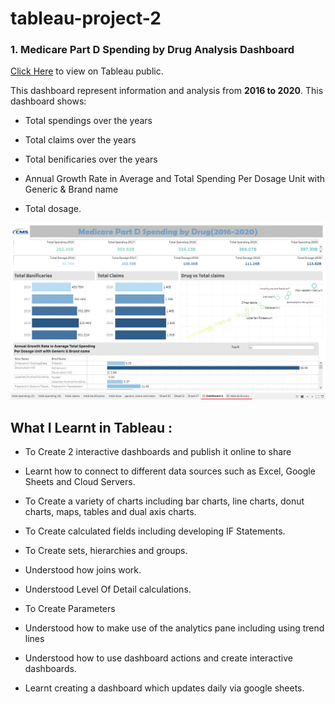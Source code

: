 # tableau-project-2

### 1. Medicare Part D Spending by Drug Analysis Dashboard

<a href="https://public.tableau.com/app/profile/muksana.khatun4536/viz/MedicarePartDSpendingbyDrug2016-2020/Dashboard4">Click Here</a> to view on Tableau public.

This dashboard represent information and analysis from **2016 to 2020**. This dashboard shows:

- Total spendings over the years

- Total claims over the years

- Total benificaries over the years

- Annual Growth Rate in Average and Total Spending Per Dosage Unit with Generic & Brand name

- Total dosage. 

<img src="https://github.com/muksanakhatun/tableau-project-2/blob/main/medicare%20part%20d.png" alt="SS 2"/>









## What I Learnt in Tableau :



  - To Create 2 interactive dashboards and publish it online to share

  - Learnt how to connect to different data sources such as Excel, Google Sheets and Cloud Servers.

  - To Create a variety of charts including bar charts, line charts, donut charts, maps, tables and dual axis charts.

  - To Create calculated fields including developing IF Statements.

  - To Create sets, hierarchies and groups.

  - Understood how joins work.

  - Understood Level Of Detail calculations.

  - To Create Parameters

  - Understood how to make use of the analytics pane including using trend lines

  - Understood how to use dashboard actions and create interactive dashboards.

  - Learnt creating a dashboard which updates daily via google sheets.            

